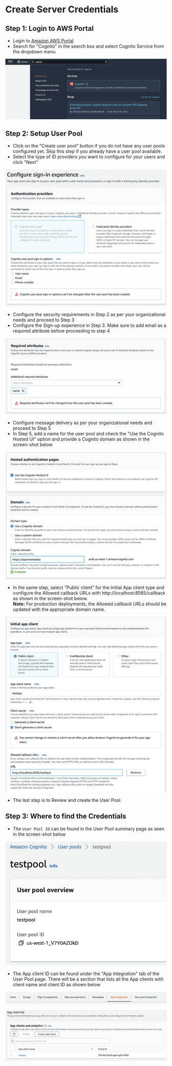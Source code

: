 # Create Server Credentials

## Step 1: Login to AWS Portal

* Login to [Amazon AWS Portal](https://aws.amazon.com/)
* Search for "Cognito" in the search box and select Cognito Service from the dropdown menu

![Search for Cognito in AWS Portal](<../../../.gitbook/assets/Screen Shot 2022-07-15 at 3.30.35 PM.png>)

## Step 2: Setup User Pool

* Click on the "Create user pool" button if you do not have any user pools configured yet. Skip this step if you already have a user pool available.
* Select the type of ID providers you want to configure for your users and click "Next"

![Setup User Pool - Step 1](<../../../.gitbook/assets/Screen Shot 2022-07-17 at 11.00.55 PM.png>)

* Configure the security requirements in Step 2 as per your organizational needs and proceed to Step 3
* Configure the Sign-up experience in Step 3. Make sure to add email as a required attribute before proceeding to step 4

![Configure Sign up Experience - Step 3](<../../../.gitbook/assets/Screen Shot 2022-07-17 at 11.08.12 PM.png>)

* Configure message delivery as per your organizational needs and proceed to Step 5
* In Step 5, add a name for the user pool and check the "Use the Cognito Hosted UI" option and provide a Cognito domain as shown in the screen-shot below

![Integrate your App - Step 5](<../../../.gitbook/assets/Screen Shot 2022-07-17 at 11.14.50 PM.png>)

* In the same step, select "Public client" for the Initial App client type and configure the Allowed callback URLs with http://localhost:8585/callback as shown in the screen-shot below.\
  **Note:** For production deployments, the Allowed callback URLs should be updated with the appropriate domain name.

![Configuring the App Client - Step 5](<../../../.gitbook/assets/Screen Shot 2022-07-17 at 11.19.01 PM.png>)

* The last step is to Review and create the User Pool.

## Step 3: Where to find the Credentials

* The `User Pool ID` can be found in the User Pool summary page as seen in the screen-shot below

![User Pool ID](<../../../.gitbook/assets/Screen Shot 2022-07-17 at 11.57.47 PM.png>)

* The App client ID can be found under the "App Integration" tab of the User Pool page. There will be a section that lists all the App clients with client name and client ID as shown below

![](<../../../.gitbook/assets/Screen Shot 2022-07-18 at 12.00.11 AM.png>)

![Client ID](<../../../.gitbook/assets/Screen Shot 2022-07-17 at 11.59.57 PM.png>)
